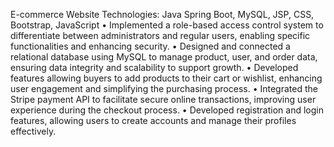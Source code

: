 E-commerce Website
Technologies: Java Spring Boot, MySQL, JSP, CSS, Bootstrap, JavaScript
• Implemented a role-based access control system to differentiate between administrators and regular users, enabling specific functionalities and enhancing security.
• Designed and connected a relational database using MySQL to manage product, user, and order data, ensuring data integrity and scalability to support growth.
• Developed features allowing buyers to add products to their cart or wishlist, enhancing user engagement and simplifying the purchasing process.
• Integrated the Stripe payment API to facilitate secure online transactions, improving user experience during the checkout process.
• Developed registration and login features, allowing users to create accounts and manage their profiles effectively.
